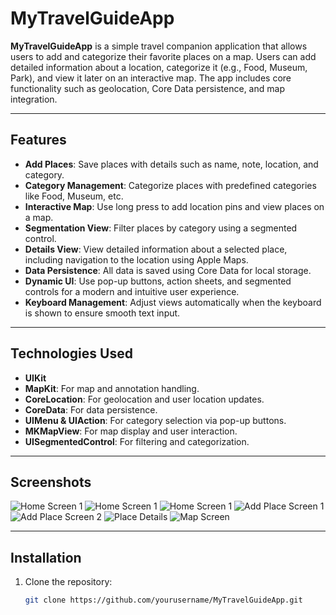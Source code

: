 # MyTravelGuideApp

**MyTravelGuideApp** is a simple travel companion application that allows users to add and categorize their favorite places on a map. Users can add detailed information about a location, categorize it (e.g., Food, Museum, Park), and view it later on an interactive map. The app includes core functionality such as geolocation, Core Data persistence, and map integration.

---

## Features

- **Add Places**: Save places with details such as name, note, location, and category.
- **Category Management**: Categorize places with predefined categories like Food, Museum, etc.
- **Interactive Map**: Use long press to add location pins and view places on a map.
- **Segmentation View**: Filter places by category using a segmented control.
- **Details View**: View detailed information about a selected place, including navigation to the location using Apple Maps.
- **Data Persistence**: All data is saved using Core Data for local storage.
- **Dynamic UI**: Use pop-up buttons, action sheets, and segmented controls for a modern and intuitive user experience.
- **Keyboard Management**: Adjust views automatically when the keyboard is shown to ensure smooth text input.

---

## Technologies Used

- **UIKit**
- **MapKit**: For map and annotation handling.
- **CoreLocation**: For geolocation and user location updates.
- **CoreData**: For data persistence.
- **UIMenu & UIAction**: For category selection via pop-up buttons.
- **MKMapView**: For map display and user interaction.
- **UISegmentedControl**: For filtering and categorization.
  
---

## Screenshots

![Home Screen 1](screenshots/home_screen-all-places.png)
![Home Screen 1](screenshots/home_screen-categorized-places.png)
![Home Screen 1](screenshots/home_screen-categorized-places-2.png)
![Add Place Screen 1](screenshots/add-place-screen.png)
![Add Place Screen 2](screenshots/add-place-screen-2.png)
![Place Details](screenshots/details-screen.png)
![Map Screen](screenshots/map-screen.png)

---

## Installation

1. Clone the repository:
   ```bash
   git clone https://github.com/yourusername/MyTravelGuideApp.git
